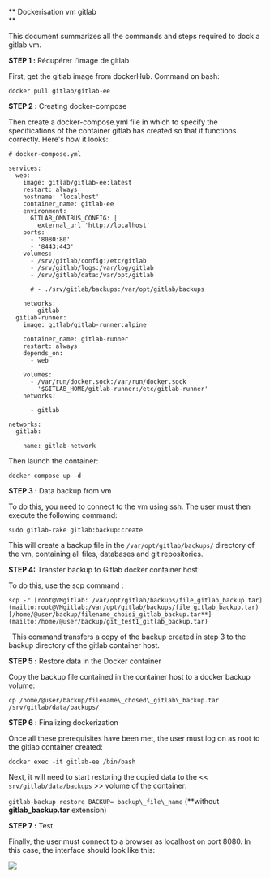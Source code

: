 **                                         Dockerisation vm gitlab   
**


This document summarizes all the commands and steps required to dock a gitlab vm.

**STEP 1 :** Récupérer l’image de gitlab 

First, get the gitlab image from dockerHub. Command on bash:

```
docker pull gitlab/gitlab-ee
```


**STEP 2 :** Creating docker-compose

Then create a docker-compose.yml file in which to specify the specifications of the container gitlab has created so that it functions correctly. Here's how it looks:
```
# docker-compose.yml

services:
  web:
    image: gitlab/gitlab-ee:latest
    restart: always
    hostname: 'localhost'
    container_name: gitlab-ee
    environment:
      GITLAB_OMNIBUS_CONFIG: |
        external_url 'http://localhost'
    ports:
      - '8080:80'
      - '8443:443'
    volumes:
      - /srv/gitlab/config:/etc/gitlab
      - /srv/gitlab/logs:/var/log/gitlab
      - /srv/gitlab/data:/var/opt/gitlab

      # - ./srv/gitlab/backups:/var/opt/gitlab/backups

    networks:
      - gitlab
  gitlab-runner:
    image: gitlab/gitlab-runner:alpine

    container_name: gitlab-runner    
    restart: always
    depends_on:
      - web

    volumes:
      - /var/run/docker.sock:/var/run/docker.sock
      - '$GITLAB_HOME/gitlab-runner:/etc/gitlab-runner'
    networks:

      - gitlab

networks:
  gitlab:

    name: gitlab-network
```

Then launch the container:

```
docker-compose up –d
```

**STEP 3 :** Data backup from vm 

To do this, you need to connect to the vm using ssh. The user must then execute the following command: 
``` 
sudo gitlab-rake gitlab:backup:create
```

This will create a backup file in the `/var/opt/gitlab/backups/` directory of the vm, containing all files, databases and git repositories.

**STEP 4:** Transfer backup to Gitlab docker container host

To do this, use the scp command :
```
scp -r [root@VMgitlab: /var/opt/gitlab/backups/file_gitlab_backup.tar](mailto:root@VMgitlab:/var/opt/gitlab/backups/file_gitlab_backup.tar) [/home/@user/backup/filename_choisi_gitlab_backup.tar**](mailto:/home/@user/backup/git_test1_gitlab_backup.tar)
```

` `This command transfers a copy of the backup created in step 3 to the backup directory of the gitlab container host.

**STEP 5 :** Restore data in the Docker container

Copy the backup file contained in the container host to a docker backup volume:
```
cp /home/@user/backup/filename\_chosed\_gitlab\_backup.tar /srv/gitlab/data/backups/
```


**STEP 6 :**  Finalizing dockerization

Once all these prerequisites have been met, the user must log on as root to the gitlab container created:
```
docker exec -it gitlab-ee /bin/bash
```

Next, it will need to start restoring the copied data to the << `srv/gitlab/data/backups` >> volume of the container:

`gitlab-backup restore BACKUP= backup\_file\_name` (**without **gitlab\_backup.tar** extension)

**STEP 7 :** Test 

Finally, the user must connect to a browser as localhost on port 8080. In this case, the interface should look like this:

![](Aspose.Words.70dfafe7-ffa7-46f4-929b-e308a35d30ba.001.png)

